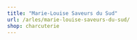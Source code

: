 ```yaml
---
title: "Marie-Louise Saveurs du Sud"
url: /arles/marie-louise-saveurs-du-sud/
shop: charcuterie
---
```

